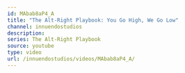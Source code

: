 ```yaml
---
id: MAbab8aP4_A
title: "The Alt-Right Playbook: You Go High, We Go Low"
channel: innuendostudios
description:
series: The Alt-Right Playbook
source: youtube
type: video
url: /innuendostudios/videos/MAbab8aP4_A/
---
```

